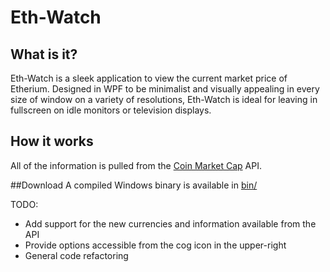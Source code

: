 # Eth-Watch
## What is it?
Eth-Watch is a sleek application to view the current market price of Etherium.
Designed in WPF to be minimalist and visually appealing in every size of window on a variety of resolutions, Eth-Watch is ideal for leaving in fullscreen on idle monitors or television displays.
## How it works
All of the information is pulled from the [Coin Market Cap](http://www.coinmarketcap.com) API.

##Download
A compiled Windows binary is available in [bin/](https://github.com/M-Gold/Eth-Watch/tree/master/bin)

TODO:
* Add support for the new currencies and information available from the API
* Provide options accessible from the cog icon in the upper-right
* General code refactoring
